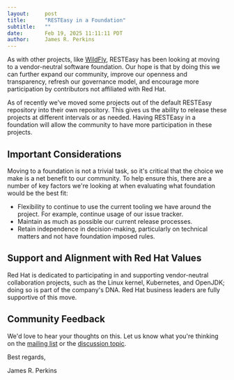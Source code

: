 ```yaml
---
layout:     post
title:      "RESTEasy in a Foundation"
subtitle:   ""
date:       Feb 19, 2025 11:11:11 PDT
author:     James R. Perkins
---
```


As with other projects, like [WildFly](https://www.wildfly.org/news/2025/02/03/WildFly-in-a-Foundation/), RESTEasy has 
been looking at moving to a vendor-neutral software foundation. Our hope is that by doing this we can further expand our 
community, improve our openness and transparency, refresh our governance model, and encourage more participation by 
contributors not affiliated with Red Hat.

As of recently we've moved some projects out of the default RESTEasy repository into their own repository. This gives us 
the ability to release these projects at different intervals or as needed. Having RESTEasy in a foundation will allow the 
community to have more participation in these projects.

## Important Considerations

Moving to a foundation is not a trivial task, so it's critical that the choice we make is a net benefit to our community. 
To help ensure this, there are a number of key factors we're looking at when evaluating what foundation would be the best fit:

* Flexibility to continue to use the current tooling we have around the project. For example, continue usage of our issue tracker.
* Maintain as much as possible our current release processes.
* Retain independence in decision-making, particularly on technical matters and not have foundation imposed rules.

## Support and Alignment with Red Hat Values

Red Hat is dedicated to participating in and supporting vendor-neutral collaboration projects, such as the Linux kernel, 
Kubernetes, and OpenJDK; doing so is part of the company's DNA. Red Hat business leaders are fully supportive of this move.

## Community Feedback

We'd love to hear your thoughts on this. Let us know what you're thinking on the [mailing list](https://lists.jboss.org/archives/list/resteasy-dev@lists.jboss.org/) or the [discussion topic](https://github.com/orgs/resteasy/discussions/4513).

Best regards,

James R. Perkins
